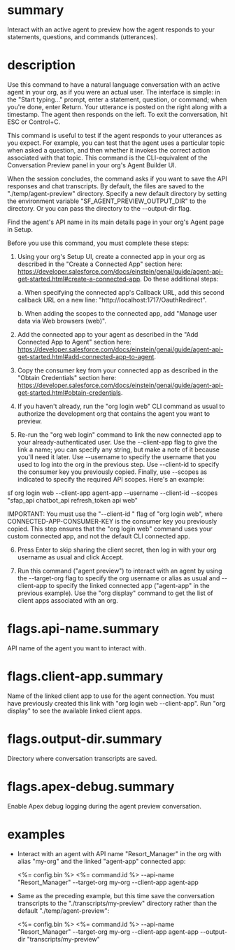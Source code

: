 # summary

Interact with an active agent to preview how the agent responds to your statements, questions, and commands (utterances).

# description

Use this command to have a natural language conversation with an active agent in your org, as if you were an actual user. The interface is simple: in the "Start typing..." prompt, enter a statement, question, or command; when you're done, enter Return. Your utterance is posted on the right along with a timestamp. The agent then responds on the left. To exit the conversation, hit ESC or Control+C.

This command is useful to test if the agent responds to your utterances as you expect. For example, you can test that the agent uses a particular topic when asked a question, and then whether it invokes the correct action associated with that topic. This command is the CLI-equivalent of the Conversation Preview panel in your org's Agent Builder UI.

When the session concludes, the command asks if you want to save the API responses and chat transcripts. By default, the files are saved to the "./temp/agent-preview" directory. Specify a new default directory by setting the environment variable "SF_AGENT_PREVIEW_OUTPUT_DIR" to the directory. Or you can pass the directory to the --output-dir flag.

Find the agent's API name in its main details page in your org's Agent page in Setup.

Before you use this command, you must complete these steps:

1. Using your org's Setup UI, create a connected app in your org as described in the "Create a Connected App" section here: https://developer.salesforce.com/docs/einstein/genai/guide/agent-api-get-started.html#create-a-connected-app. Do these additional steps:

   a. When specifying the connected app's Callback URL, add this second callback URL on a new line: "http://localhost:1717/OauthRedirect".

   b. When adding the scopes to the connected app, add "Manage user data via Web browsers (web)".

2. Add the connected app to your agent as described in the "Add Connected App to Agent" section here: https://developer.salesforce.com/docs/einstein/genai/guide/agent-api-get-started.html#add-connected-app-to-agent.

3. Copy the consumer key from your connected app as described in the "Obtain Credentials" section here: https://developer.salesforce.com/docs/einstein/genai/guide/agent-api-get-started.html#obtain-credentials.

4. If you haven't already, run the "org login web" CLI command as usual to authorize the development org that contains the agent you want to preview.

5. Re-run the "org web login" command to link the new connected app to your already-authenticated user. Use the --client-app flag to give the link a name; you can specify any string, but make a note of it because you'll need it later. Use --username to specify the username that you used to log into the org in the previous step. Use --client-id to specify the consumer key you previously copied. Finally, use --scopes as indicated to specify the required API scopes. Here's an example:

sf org login web --client-app agent-app --username <username> --client-id <consumer-key> --scopes "sfap_api chatbot_api refresh_token api web"

IMPORTANT: You must use the "--client-id <CONNECTED-APP-CONSUMER-KEY>" flag of "org login web", where CONNECTED-APP-CONSUMER-KEY is the consumer key you previously copied. This step ensures that the "org login web" command uses your custom connected app, and not the default CLI connected app.

6. Press Enter to skip sharing the client secret, then log in with your org username as usual and click Accept.

7. Run this command ("agent preview") to interact with an agent by using the --target-org flag to specify the org username or alias as usual and --client-app to specify the linked connected app ("agent-app" in the previous example). Use the "org display" command to get the list of client apps associated with an org.

# flags.api-name.summary

API name of the agent you want to interact with.

# flags.client-app.summary

Name of the linked client app to use for the agent connection. You must have previously created this link with "org login web --client-app". Run "org display" to see the available linked client apps.

# flags.output-dir.summary

Directory where conversation transcripts are saved.

# flags.apex-debug.summary

Enable Apex debug logging during the agent preview conversation.

# examples

- Interact with an agent with API name "Resort_Manager" in the org with alias "my-org" and the linked "agent-app" connected app:

  <%= config.bin %> <%= command.id %> --api-name "Resort_Manager" --target-org my-org --client-app agent-app

- Same as the preceding example, but this time save the conversation transcripts to the "./transcripts/my-preview" directory rather than the default "./temp/agent-preview":

  <%= config.bin %> <%= command.id %> --api-name "Resort_Manager" --target-org my-org --client-app agent-app --output-dir "transcripts/my-preview"
